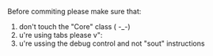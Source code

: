 Before commiting please make sure that:

1.  don't touch the "Core" class ( -_-)
2.  u're using tabs please v":
3.  u're ussing the debug control and not "sout" instructions
